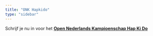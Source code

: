 ```yaml
---
title: "ONK Hapkido"
type: "sidebar"
---
```

Schrijf je nu in voor het __[Open Nederlands Kampioenschap Hap Ki Do](https://goo.gl/forms/UYTxA0FBUUWgfEYT2)__